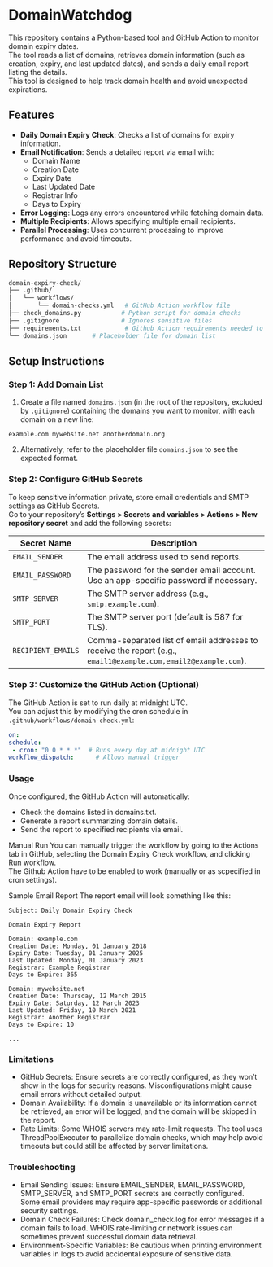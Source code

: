 # DomainWatchdog

This repository contains a Python-based tool and GitHub Action to monitor domain expiry dates.<br>
The tool reads a list of domains, retrieves domain information (such as creation, expiry, and last updated dates), and sends a daily email report listing the details.<br>
This tool is designed to help track domain health and avoid unexpected expirations.

## Features

- **Daily Domain Expiry Check**: Checks a list of domains for expiry information.
- **Email Notification**: Sends a detailed report via email with:
  - Domain Name
  - Creation Date
  - Expiry Date
  - Last Updated Date
  - Registrar Info
  - Days to Expiry
- **Error Logging**: Logs any errors encountered while fetching domain data.
- **Multiple Recipients**: Allows specifying multiple email recipients.
- **Parallel Processing**: Uses concurrent processing to improve performance and avoid timeouts.

## Repository Structure
```bash
domain-expiry-check/
├── .github/
│   └── workflows/
│       └── domain-checks.yml   # GitHub Action workflow file
├── check_domains.py           # Python script for domain checks
├── .gitignore                 # Ignores sensitive files
├── requirements.txt            # Github Action requirements needed to be installed
└── domains.json       # Placeholder file for domain list
```

## Setup Instructions

### Step 1: Add Domain List

1. Create a file named `domains.json` (in the root of the repository, excluded by `.gitignore`) containing the domains you want to monitor, with each domain on a new line:

`example.com mywebsite.net anotherdomain.org`

2. Alternatively, refer to the placeholder file `domains.json` to see the expected format.

### Step 2: Configure GitHub Secrets

To keep sensitive information private, store email credentials and SMTP settings as GitHub Secrets.<br>
Go to your repository’s **Settings > Secrets and variables > Actions > New repository secret** and add the following secrets:

| Secret Name         | Description                                       |
|---------------------|---------------------------------------------------|
| `EMAIL_SENDER`      | The email address used to send reports.           |
| `EMAIL_PASSWORD`    | The password for the sender email account. Use an app-specific password if necessary. |
| `SMTP_SERVER`       | The SMTP server address (e.g., `smtp.example.com`). |
| `SMTP_PORT`         | The SMTP server port (default is 587 for TLS).    |
| `RECIPIENT_EMAILS`  | Comma-separated list of email addresses to receive the report (e.g., `email1@example.com,email2@example.com`). |

### Step 3: Customize the GitHub Action (Optional)

The GitHub Action is set to run daily at midnight UTC.<br> 
You can adjust this by modifying the cron schedule in `.github/workflows/domain-check.yml`:

```yaml
on:
schedule:
 - cron: "0 0 * * *"  # Runs every day at midnight UTC
workflow_dispatch:      # Allows manual trigger
```

### Usage
Once configured, the GitHub Action will automatically:

- Check the domains listed in domains.txt.
- Generate a report summarizing domain details.
- Send the report to specified recipients via email.

Manual Run
You can manually trigger the workflow by going to the Actions tab in GitHub, selecting the Domain Expiry Check workflow, and clicking Run workflow.<br>
The Github Action have to be enabled to work (manually or as scpecified in cron settings).

Sample Email Report
The report email will look something like this:

```
Subject: Daily Domain Expiry Check

Domain Expiry Report

Domain: example.com
Creation Date: Monday, 01 January 2018
Expiry Date: Tuesday, 01 January 2025
Last Updated: Monday, 01 January 2023
Registrar: Example Registrar
Days to Expire: 365

Domain: mywebsite.net
Creation Date: Thursday, 12 March 2015
Expiry Date: Saturday, 12 March 2023
Last Updated: Friday, 10 March 2021
Registrar: Another Registrar
Days to Expire: 10

...
```

### Limitations
- GitHub Secrets: Ensure secrets are correctly configured, as they won’t show in the logs for security reasons. Misconfigurations might cause email errors without detailed output.
- Domain Availability: If a domain is unavailable or its information cannot be retrieved, an error will be logged, and the domain will be skipped in the report.
- Rate Limits: Some WHOIS servers may rate-limit requests. The tool uses ThreadPoolExecutor to parallelize domain checks, which may help avoid timeouts but could still be affected by server limitations.

### Troubleshooting
- Email Sending Issues: Ensure EMAIL_SENDER, EMAIL_PASSWORD, SMTP_SERVER, and SMTP_PORT secrets are correctly configured. Some email providers may require app-specific passwords or additional security settings.
- Domain Check Failures: Check domain_check.log for error messages if a domain fails to load. WHOIS rate-limiting or network issues can sometimes prevent successful domain data retrieval.
- Environment-Specific Variables: Be cautious when printing environment variables in logs to avoid accidental exposure of sensitive data.
